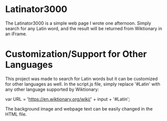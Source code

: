 # Latinator3000
The Latinator3000 is a simple web page I wrote one afternoon.
Simply search for any Latin word, and the result will be returned from Wiktionary in an iFrame.

# Customization/Support for Other Languages
This project was made to search for Latin words but it can be customized for other languages as well.
In the script.js file, simply replace '#Latin' with any other language supported by Wiktionary:

var URL = 'https://en.wiktionary.org/wiki/' + input + '#Latin';

The background image and webpage text can be easily changed in the HTML file.
